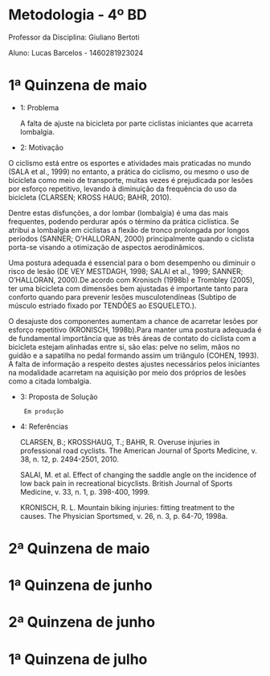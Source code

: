 # Metodologia - 4º BD

 

Professor da Disciplina: Giuliano Bertoti 

 

Aluno: Lucas Barcelos - 1460281923024

 

# 1ª Quinzena de maio

 - 1: Problema
 
    A falta de ajuste na bicicleta por parte ciclistas iniciantes que acarreta lombalgia.
    
 - 2: Motivação
 
O ciclismo está entre os esportes e atividades mais praticadas no mundo (SALA et al., 1999) no entanto, a prática do ciclismo, ou mesmo o uso de bicicleta como meio de transporte, muitas vezes é prejudicada por lesões por esforço repetitivo, levando à diminuição da frequência do uso da bicicleta (CLARSEN; KROSS HAUG; BAHR, 2010). 
    
Dentre estas disfunções, a dor lombar (lombalgia) é uma das mais frequentes, podendo perdurar após o término da prática ciclística.
Se atribui a lombalgia em ciclistas a flexão de tronco prolongada por longos períodos (SANNER; O’HALLORAN, 2000) principalmente quando o ciclista porta-se visando a otimização de aspectos aerodinâmicos.

Uma postura adequada é essencial para o bom desempenho ou diminuir o risco de lesão (DE VEY MESTDAGH, 1998; SALAI et al., 1999; SANNER; O’HALLORAN, 2000).De acordo com Kronisch (1998b) e Trombley (2005), ter uma bicicleta com dimensões bem ajustadas é importante tanto para conforto quando para prevenir lesões musculotendíneas (Subtipo de músculo estriado fixado por TENDÕES ao ESQUELETO.). 

O desajuste dos componentes aumentam a chance de acarretar lesões por esforço repetitivo (KRONISCH, 1998b).Para manter uma postura adequada é de fundamental importância que as três áreas de contato do ciclista com a bicicleta estejam alinhadas entre si, são elas: pelve no selim, mãos no guidão e a sapatilha no pedal formando assim um triângulo (COHEN, 1993).
A falta de informação a respeito destes ajustes necessários pelos iniciantes na modalidade acarretam na aquisição por meio dos próprios de lesões como a citada lombalgia.

 
 
 - 3: Proposta de Solução
 
        Em produção
 
 - 4: Referências
 
    CLARSEN, B.; KROSSHAUG, T.; BAHR, R. Overuse injuries in professional road cyclists. The American Journal of Sports Medicine, v. 38, n. 12, p. 2494-2501, 2010.
    
    SALAI, M. et al. Effect of changing the saddle angle on the incidence of low back pain in recreational bicyclists. British Journal of Sports Medicine, v. 33, n. 1, p. 398-400, 1999.

    KRONISCH, R. L. Mountain biking injuries: fitting treatment to the causes. The Physician Sportsmed, v. 26, n. 3, p. 64-70, 1998a.


 

# 2ª Quinzena de maio

 


# 1ª Quinzena de junho
 

 

# 2ª Quinzena de junho

 


# 1ª Quinzena de julho


